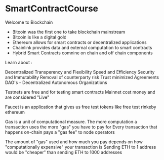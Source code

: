 # SmartContractCourse

Welcome to Blockchain


- Bitcoin was the first one to take blockchain mainstream
- Bitcoin is like a digital gold
- Ethereum allows for smart contracts or decentralized applications
- Chainlink provides data and external computation to smart contracts
- Hybrid Smart Contracts comnine on chain and off chain components

Learn about : 

Decentralized
Transperency and Flexibility
Speed and Efficiency
Security and Immutability
Removal of counterparty risk
Trust minimized Agreements
DAO's - Decentralized Autonomous Organizations



Testnets are free and for testing smart contracts
Mainnet cost money and are considered "Live"

Faucet is an application that gives us free test tokens like free test rinkeby ethereum


Gas is a unit of computational measure. The more computation a transaction uses the more "gas" you have to pay for 
Every transaction that happens on-chain pays a "gas fee" to node operators

The amount of "gas" used and how much you pay depends on how "computationally expensive" your transaction is 
Sending ETH to 1 address would be "cheaper" than sending ETH to 1000 addresses